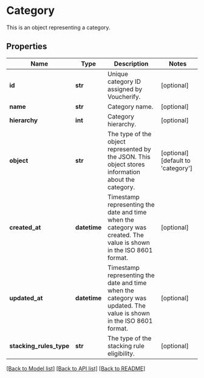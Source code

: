 # Category

This is an object representing a category.

## Properties
Name | Type | Description | Notes
------------ | ------------- | ------------- | -------------
**id** | **str** | Unique category ID assigned by Voucherify. | [optional] 
**name** | **str** | Category name. | [optional] 
**hierarchy** | **int** | Category hierarchy. | [optional] 
**object** | **str** | The type of the object represented by the JSON. This object stores information about the category. | [optional] [default to 'category']
**created_at** | **datetime** | Timestamp representing the date and time when the category was created. The value is shown in the ISO 8601 format. | [optional] 
**updated_at** | **datetime** | Timestamp representing the date and time when the category was updated. The value is shown in the ISO 8601 format. | [optional] 
**stacking_rules_type** | **str** | The type of the stacking rule eligibility. | [optional] 

[[Back to Model list]](../README.md#documentation-for-models) [[Back to API list]](../README.md#documentation-for-api-endpoints) [[Back to README]](../README.md)


